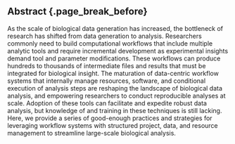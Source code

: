 ## Abstract {.page_break_before}

As the scale of biological data generation has increased, the bottleneck of research has shifted from data generation to analysis.
Researchers commonly need to build computational workflows that include multiple analytic tools and require incremental development as experimental insights demand tool and parameter modifications.
These workflows can produce hundreds to thousands of intermediate files and results that must be integrated for biological insight.
The maturation of data-centric workflow systems that internally manage resources, software, and conditional execution of analysis steps are reshaping the landscape of biological data analysis, and empowering researchers to conduct reproducible analyses at scale.
Adoption of these tools can facilitate and expedite robust data analysis, but knowledge of and training in these techniques is still lacking.
Here, we provide a series of good-enough practices and strategies for leveraging workflow systems with structured project, data, and resource management to streamline large-scale biological analysis.
